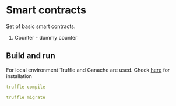 # Smart contracts

Set of basic smart contracts.

1. Counter - dummy counter


## Build and run

For local environment Truffle and Ganache are used. Check [here](https://www.trufflesuite.com/tutorial) for installation

```yaml
truffle compile

truffle migrate
```
